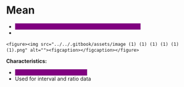 # Mean

* <mark style="color:purple;background-color:purple;">**Sum of all values divided by the number of values**</mark>
*

    <figure><img src="../../.gitbook/assets/image (1) (1) (1) (1) (1) (1).png" alt=""><figcaption></figcaption></figure>

**Characteristics:**

* <mark style="color:purple;background-color:purple;">**Affected by extreme outliers**</mark>
* Used for interval and ratio data
